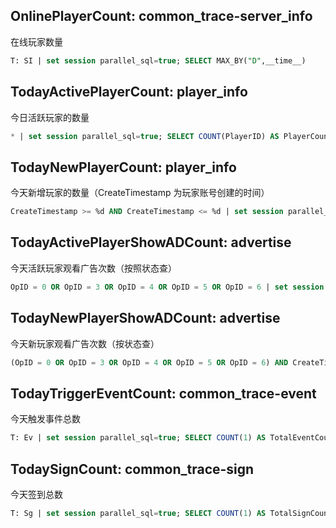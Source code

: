 
## OnlinePlayerCount: common_trace-server_info

在线玩家数量

```sql
T: SI | set session parallel_sql=true; SELECT MAX_BY("D",__time__)
```

## TodayActivePlayerCount: player_info

今日活跃玩家的数量

```sql
* | set session parallel_sql=true; SELECT COUNT(PlayerID) AS PlayerCount LIMIT 10000000
```

## TodayNewPlayerCount: player_info

今天新增玩家的数量（CreateTimestamp 为玩家账号创建的时间）

```sql
CreateTimestamp >= %d AND CreateTimestamp <= %d | set session parallel_sql=true; SELECT COUNT(PlayerID) AS PlayerCount LIMIT 10000000
```

## TodayActivePlayerShowADCount: advertise

今天活跃玩家观看广告次数（按照状态查）

```sql
OpID = 0 OR OpID = 3 OR OpID = 4 OR OpID = 5 OR OpID = 6 | set session parallel_sql=true; SELECT COUNT(PlayerID) AS TotalViewAdCount,OpID GROUP BY OpID  LIMIT 100000;
```

## TodayNewPlayerShowADCount: advertise

今天新玩家观看广告次数（按状态查）

```sql
(OpID = 0 OR OpID = 3 OR OpID = 4 OR OpID = 5 OR OpID = 6) AND CreateTimestamp >= %d AND CreateTimestamp <= %d | set session parallel_sql=true; SELECT COUNT(PlayerID) AS TotalViewAdCount,OpID GROUP BY OpID LIMIT 100000;
```

## TodayTriggerEventCount: common_trace-event 

今天触发事件总数

```sql
T: Ev | set session parallel_sql=true; SELECT COUNT(1) AS TotalEventCount LIMIT 100000
```

## TodaySignCount: common_trace-sign

今天签到总数

```sql
T: Sg | set session parallel_sql=true; SELECT COUNT(1) AS TotalSignCount LIMIT 100000
```